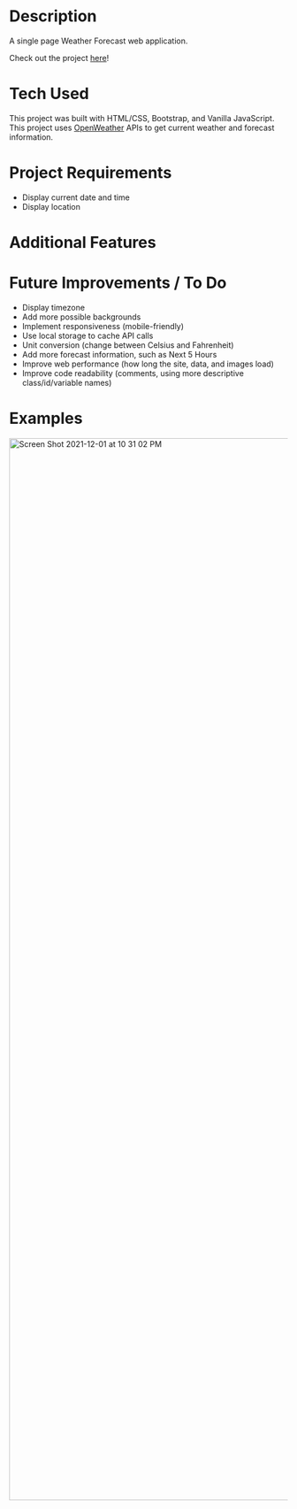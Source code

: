 # Description

A single page Weather Forecast web application.

Check out the project [here](https://modest-sammet-e184ff.netlify.app)!

# Tech Used

This project was built with HTML/CSS, Bootstrap, and Vanilla JavaScript. This project uses [OpenWeather](https://openweathermap.org/) APIs to get current weather and forecast information.

# Project Requirements
* Display current date and time 
* Display location

# Additional Features 

# Future Improvements / To Do
* Display timezone 
* Add more possible backgrounds
* Implement responsiveness (mobile-friendly)
* Use local storage to cache API calls 
* Unit conversion (change between Celsius and Fahrenheit)
* Add more forecast information, such as Next 5 Hours  
* Improve web performance (how long the site, data, and images load)
* Improve code readability (comments, using more descriptive class/id/variable names)

# Examples

<img width="1920" alt="Screen Shot 2021-12-01 at 10 31 02 PM" src="https://user-images.githubusercontent.com/29237731/144353068-4815f550-323a-44e5-89ce-c2b6f93a482c.png">
